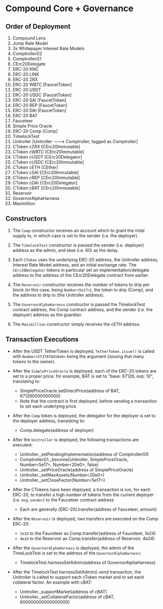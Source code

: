 # Compound Core + Governance

## Order of Deployment

1. Compound Lens
2. Jump Rate Model
3. 3x Whitepaper Interest Rate Models
4. ComptrollerG2
5. ComptrollerG1
6. CErc20Delegate
7. ERC-20 KNC
8. ERC-20 LINK
9. ERC-20 ZRX
10. ERC-20 WBTC [FaucetToken]
11. ERC-20 USDT
12. ERC-20 USDC [FaucetToken]
13. ERC-20 SAI [FaucetToken]
14. ERC-20 REP [FaucetToken]
15. ERC-20 DAI [FaucetToken]
16. ERC-20 BAT
17. Fauceteer
18. Simple Price Oracle
19. ERC-20 Comp [Comp]
20. TimelockTest
21. Unitroller [Unitroller ---> Comptroller, tagged as Comptroller]
22. CToken cZRX [CErc20Immutable]
23. CToken cWBTC [CErc20Immutable]
24. CToken cUSDT [CErc20Delegator]
25. CToken cUSDC [CErc20Immutable]
26. CToken cETH [CEther]
27. CToken cSAI [CErc20Immutable]
28. CToken cREP [CErc20Immutable]
29. CToken cDAI [CErc20Delegator]
30. CToken cBAT [CErc20Immutable]
31. Reservoir
32. GovernorAlphaHarness
33. Maximillion

## Constructors

1. The `Comp` constructor receives an account which to grant the inital supply to, in which case is set to the sender (i.e. the deployer).

2. The `TimelockTest` constructor is passed the sender (i.e. deployer) address as the admin, and `60e0` (i.e. 60) as the delay.

3. Each `CToken` uses the underlying ERC-20 address, the Unitroller address, Interest Rate Model address, and an initial exchange rate. The `CErc20Delegator` tokens in particular set an implementation/delegate address to the address of the CErc20Delegate contract from earlier.

4. The `Reservoir` constructor receives the number of tokens to drip per block (in this case, being `Number<5e17>`), the token to drip (Comp), and the address to drip to (the Unitroller address).

5. The `GovernorAlphaHarness` constructor is passed the TimelockTest contract address, the Comp contract address, and the sender (i.e. the deployer) address as the guardian.

6. The `Maximillion` constructor simply receives the cETH address.

## Transaction Executions

* After the USDT TetherToken is deployed, `TetherToken.issue()` is called with `Number<5737970410e6>` being the argument (issuing that many tokens to the owner).

* After the `SimplePriceOracle` is deployed, each of the ERC-20 tokens are set to a proper price: for example, BAT is set to "base: 67126, exp: 10", translating to:
  * SimplePriceOracle.setDirectPrice(address of BAT, 671260000000000)
  * Note that the contract is first deployed, before sending a transaction to set each underlying price

* After the `Comp` token is deployed, the delegator for the deployer is set to the deployer address, translating to:
  * Comp.delegate(address of deployer)

* After the `Unitroller` is deployed, the following transactions are executed:
  * Unitroller.\_setPendingImplementation(address of ComptrollerG1)
  * ComptrollerG1.\_become(Unitroller, SimplePriceOracle, Number<5e17>, Number<20e0>, false)
  * Unitroller.\_setPriceOracle(address of SimplePriceOracle)
  * Unitroller.\_setMaxAssets(Number<20e0>)
  * Unitroller.\_setCloseFactor(Number<5e17>)

* After the CTokens have been deployed, a transaction is run, for each ERC-20, to transfer a high number of tokens from the current deployer (i.e. `msg.sender`) to the Fauceteer contract address
  * Each are generally [ERC-20].transfer(address of Fauceteer, amount)

* After the `Reservoir` is deployed, two transfers are executed on the Comp ERC-20: 
  * `1e24` to the Fauceteer as Comp.transfer(address of Fauceteer, 1e24)
  * `4e24` to the Reservoir as Comp.transfer(address of Reservoir, 4e24)

* After the `GovernorAlphaHarness` is deployed, the admin of the TimeLockTest is set to the address of the `GovernorAlphaHarness`:
  * TimelockTest.harnessSetAdmin(address of GovernorAlphaHarness)

* After the TimelockTest.harnessSetAdmin() send transaction, the Unitroller is called to support each cToken market and to set each collateral factor. An example with cBAT:
  * Unitroller.\_supportMarket(address of cBAT)
  * Unitroller.\_setCollateralFactor(address of cBAT, 600000000000000000)
